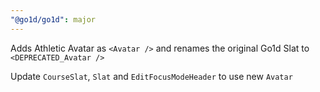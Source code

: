 ```yaml
---
"@go1d/go1d": major
---
```


Adds Athletic Avatar as `<Avatar />` and renames the original Go1d Slat to `<DEPRECATED_Avatar />`

Update `CourseSlat`, `Slat` and `EditFocusModeHeader` to use new `Avatar`
